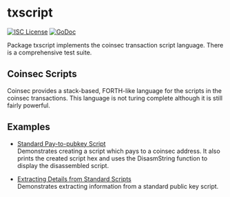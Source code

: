 txscript
========

[![ISC License](http://img.shields.io/badge/license-ISC-blue.svg)](https://choosealicense.com/licenses/isc/)
[![GoDoc](https://godoc.org/github.com/coinsec/coinsecd/txscript?status.png)](http://godoc.org/github.com/coinsec/coinsecd/txscript)

Package txscript implements the coinsec transaction script language. There is
a comprehensive test suite.

## Coinsec Scripts

Coinsec provides a stack-based, FORTH-like language for the scripts in
the coinsec transactions. This language is not turing complete
although it is still fairly powerful. 

## Examples

* [Standard Pay-to-pubkey Script](http://godoc.org/github.com/coinsec/coinsecd/txscript#example-PayToAddrScript)  
  Demonstrates creating a script which pays to a coinsec address. It also
  prints the created script hex and uses the DisasmString function to display
  the disassembled script.

* [Extracting Details from Standard Scripts](http://godoc.org/github.com/coinsec/coinsecd/txscript#example-ExtractPkScriptAddrs)  
  Demonstrates extracting information from a standard public key script.
